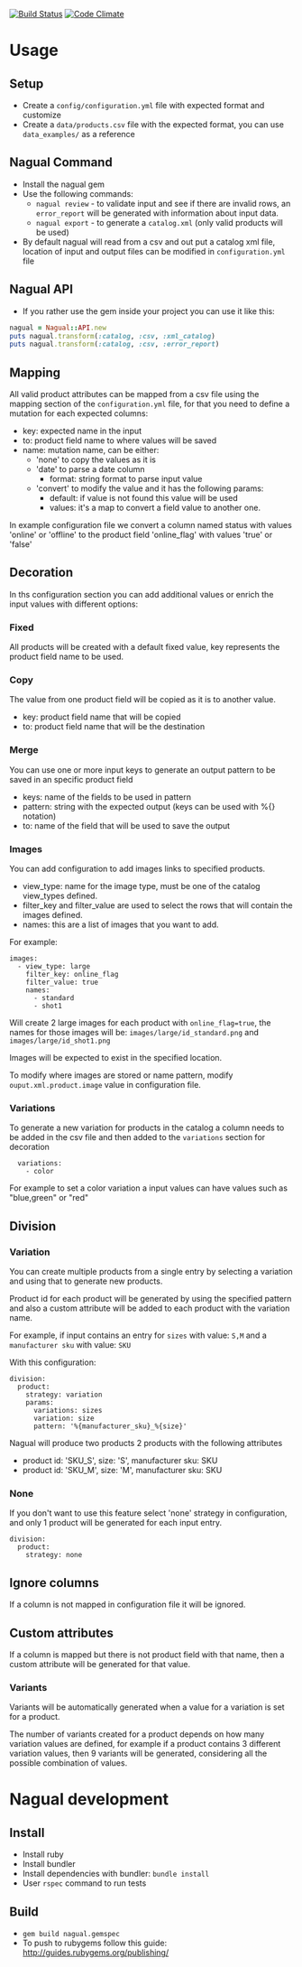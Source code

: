 [![Build Status](https://travis-ci.org/sawyer-effect/nagual.svg?branch=master)](https://travis-ci.org/sawyer-effect/nagual)
[![Code Climate](https://codeclimate.com/github/sawyer-effect/nagual/badges/gpa.svg)](https://codeclimate.com/github/sawyer-effect/nagual)

# Usage

## Setup

* Create a `config/configuration.yml` file with expected format and customize
* Create a `data/products.csv` file with the expected format, you can use
`data_examples/` as a reference

## Nagual Command

* Install the nagual gem
* Use the following commands:
    * `nagual review` - to validate input and see if there are invalid rows, an `error_report`
        will be generated with information about input data.
    * `nagual export` - to generate a `catalog.xml` (only valid products will be used)
* By default nagual will read from a csv and out put a catalog xml file, location of
    input and output files can be modified in `configuration.yml` file

## Nagual API

* If you rather use the gem inside your project you can use it like this:

```ruby
nagual = Nagual::API.new
puts nagual.transform(:catalog, :csv, :xml_catalog)
puts nagual.transform(:catalog, :csv, :error_report)
```

## Mapping

All valid product attributes can be mapped from a csv file using the
mapping section of the `configuration.yml` file, for that you need to
define a mutation for each expected columns:

* key: expected name in the input
* to: product field name to where values will be saved
* name: mutation name, can be either:
    * 'none' to copy the values as it is
    * 'date' to parse a date column
      * format: string format to parse input value
    * 'convert' to modify the value and it has the following params:
        * default: if value is not found this value will be used
        * values: it's a map to convert a field value to another one.

In example configuration file we convert a column named status with values
'online' or 'offline' to the product field 'online_flag' with values 'true'
or 'false'

## Decoration

In ths configuration section you can add additional values or enrich the input
values with different options:

### Fixed

All products will be created with a default fixed value, key represents
the product field name to be used.

### Copy

The value from one product field will be copied as it is to another value.

* key: product field name that will be copied
* to: product field name that will be the destination

### Merge

You can use one or more input keys to generate an output pattern to be
saved in an specific product field

* keys: name of the fields to be used in pattern
* pattern: string with the expected output (keys can be used with %{} notation)
* to: name of the field that will be used to save the output

### Images

You can add configuration to add images links to specified products.

* view_type: name for the image type, must be one of the catalog
view_types defined.
* filter_key and filter_value are used to select the rows that will
contain the images defined.
* names: this are a list of images that you want to add.

For example:
```
images:
  - view_type: large
    filter_key: online_flag
    filter_value: true
    names:
      - standard
      - shot1
```

Will create 2 large images for each product with `online_flag=true`, the names
for those images will be: `images/large/id_standard.png` and `images/large/id_shot1.png`

Images will be expected to exist in the specified location.

To modify where images are stored or name pattern, modify
`ouput.xml.product.image` value in configuration file.

### Variations

To generate a new variation for products in the catalog a column needs to be
added in the csv file and then added to the `variations` section for decoration

```
  variations:
    - color
```

For example to set a color variation a input values can have values
such as "blue,green" or "red"

## Division

### Variation

You can create multiple products from a single entry by selecting a
variation and using that to generate new products.

Product id for each product will be generated by using the specified pattern
and also a custom attribute will be added to each product with the variation
name.

For example, if input contains an entry for `sizes` with value: `S,M` and
a `manufacturer sku` with value: `SKU`

With this configuration:

```
division:
  product:
    strategy: variation
    params:
      variations: sizes
      variation: size
      pattern: '%{manufacturer_sku}_%{size}'
```

Nagual will produce two products 2 products with the following attributes

* product id: 'SKU_S', size: 'S', manufacturer sku: SKU
* product id: 'SKU_M', size: 'M', manufacturer sku: SKU

### None

If you don't want to use this feature select 'none' strategy in configuration,
and only 1 product will be generated for each input entry.

```
division:
  product:
    strategy: none
```

## Ignore columns

If a column is not mapped in configuration file it will be ignored.

## Custom attributes

If a column is mapped but there is not product field with that name,
then a custom attribute will be generated for that value.

### Variants

Variants will be automatically generated when a value for a variation is set
for a product.

The number of variants created for a product depends on how many variation
values are defined, for example if a product contains 3 different variation
values, then 9 variants will be generated, considering all the possible
combination of values.


# Nagual development

## Install

* Install ruby
* Install bundler
* Install dependencies with bundler: `bundle install`
* User `rspec` command to run tests

## Build

* `gem build nagual.gemspec`
* To push to rubygems follow this guide: http://guides.rubygems.org/publishing/
